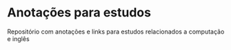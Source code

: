 # Anotações para estudos
Repositório com anotações e links para estudos relacionados a computação e inglês
